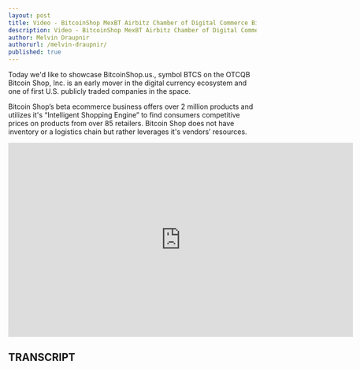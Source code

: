 ```yaml
---
layout: post
title: Video - BitcoinShop MexBT Airbitz Chamber of Digital Commerce Bitcoinsultants CryptoBiz Magazine
description: Video - BitcoinShop MexBT Airbitz Chamber of Digital Commerce Bitcoinsultants CryptoBiz Magazine
author: Melvin Draupnir
authorurl: /melvin-draupnir/
published: true
---
```


<p>Today we'd like to showcase BitcoinShop.us., symbol BTCS on the OTCQB Bitcoin Shop, Inc. is an early mover in the digital currency ecosystem and one of first U.S. publicly traded companies in the space. </p>

<p>Bitcoin Shop’s beta ecommerce business offers over 2 million products and utilizes it's “Intelligent Shopping Engine” to find consumers competitive prices on products from over 85 retailers. Bitcoin Shop does not have inventory or a logistics chain but rather leverages it's vendors’ resources. </p>

<center><iframe width="700" height="394" src="https://www.youtube.com/embed/UXXSpjPkGzM" frameborder="0" allowfullscreen></iframe></center>

<h2>TRANSCRIPT</h2>
